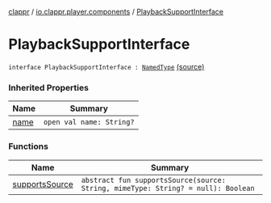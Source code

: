 [clappr](../../index.md) / [io.clappr.player.components](../index.md) / [PlaybackSupportInterface](.)

# PlaybackSupportInterface

`interface PlaybackSupportInterface : `[`NamedType`](../../io.clappr.player.base/-named-type/index.md) [(source)](https://github.com/clappr/clappr-android/tree/dev/clappr/src/main/kotlin/io/clappr/player/components/Playback.kt#L6)

### Inherited Properties

| Name | Summary |
|---|---|
| [name](../../io.clappr.player.base/-named-type/name.md) | `open val name: String?` |

### Functions

| Name | Summary |
|---|---|
| [supportsSource](supports-source.md) | `abstract fun supportsSource(source: String, mimeType: String? = null): Boolean` |
